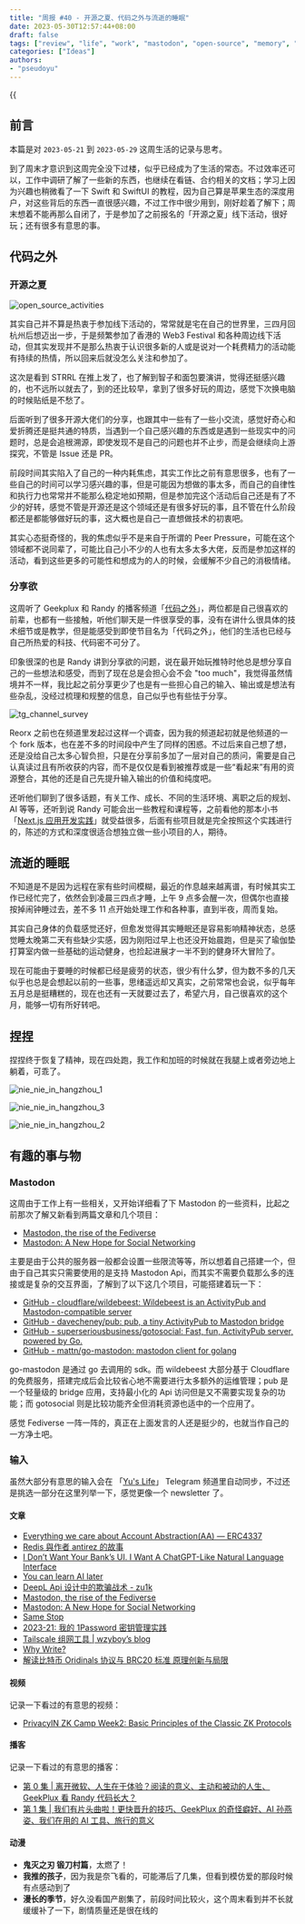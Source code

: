 ```yaml
---
title: "周报 #40 - 开源之夏、代码之外与流逝的睡眠"
date: 2023-05-30T12:57:44+08:00
draft: false
tags: ["review", "life", "work", "mastodon", "open-source", "memory", "sleep"]
categories: ["Ideas"]
authors:
- "pseudoyu"
---
```


{{<audio src="audios/here_after_us.mp3" caption="《后来的我们 - 五月天》" >}}

## 前言

本篇是对 `2023-05-21` 到 `2023-05-29` 这周生活的记录与思考。

到了周末才意识到这周完全没下过楼，似乎已经成为了生活的常态。不过效率还可以，工作中调研了解了一些新的东西，也继续在看链、合约相关的文档；学习上因为兴趣也稍微看了一下 Swift 和 SwiftUI 的教程，因为自己算是苹果生态的深度用户，对这些背后的东西一直很感兴趣，不过工作中很少用到，刚好趁着了解下；周末想着不能再那么自闭了，于是参加了之前报名的「开源之夏」线下活动，很好玩；还有很多有意思的事。

## 代码之外

### 开源之夏

![open_source_activities](https://image.pseudoyu.com/images/open_source_activities.jpg)

其实自己并不算是热衷于参加线下活动的，常常就是宅在自己的世界里，三四月回杭州后想迈出一步，于是频繁参加了香港的 Web3 Festival 和各种周边线下活动，但其实发现并不是那么热衷于认识很多新的人或是说对一个耗费精力的活动能有持续的热情，所以回来后就没怎么关注和参加了。

这次是看到 STRRL 在推上发了，也了解到智子和面包要演讲，觉得还挺感兴趣的，也不远所以就去了，到的还比较早，拿到了很多好玩的周边，感觉下次换电脑的时候贴纸是不愁了。

后面听到了很多开源大佬们的分享，也跟其中一些有了一些小交流，感觉好奇心和爱折腾还是挺共通的特质，当遇到一个自己感兴趣的东西或是遇到一些现实中的问题时，总是会追根溯源，即使发现不是自己的问题也并不止步，而是会继续向上游探究，不管是 Issue 还是 PR。

前段时间其实陷入了自己的一种内耗焦虑，其实工作比之前有意思很多，也有了一些自己的时间可以学习感兴趣的事，但是可能因为想做的事太多，而自己的自律性和执行力也常常并不能那么稳定地如预期，但是参加完这个活动后自己还是有了不少的好转，感觉不管是开源还是这个领域还是有很多好玩的事，且不管在什么阶段都还是都能够做好玩的事，这大概也是自己一直想做技术的初衷吧。

其实心态挺奇怪的，我的焦虑似乎不是来自于所谓的 Peer Pressure，可能在这个领域都不说同辈了，可能比自己小不少的人也有太多太多大佬，反而是参加这样的活动，看到这些更多的可能性和想成为的人的时候，会缓解不少自己的消极情绪。

### 分享欲

这周听了 Geekplux 和 Randy 的播客频道「[代码之外](https://bento.me/beyondcode)」，两位都是自己很喜欢的前辈，也都有一些接触，听他们聊天是一件很享受的事，没有在讲什么很具体的技术细节或是教学，但是能感受到即使节目名为「代码之外」，他们的生活也已经与自己所热爱的科技、代码密不可分了。

印象很深的也是 Randy 讲到分享欲的问题，说在最开始玩推特时他总是想分享自己的一些想法和感受，而到了现在总是会担心会不会 "too much"，我觉得虽然情境并不一样，我比起之前分享更少了也是有一些担心自己的输入、输出或是想法有些杂乱，没经过梳理和规整的信息，自己似乎也有些怯于分享。

![tg_channel_survey](https://image.pseudoyu.com/images/tg_channel_survey.png)

Reorx 之前也在频道里发起过这样一个调查，因为我的频道起初就是他频道的一个 fork 版本，也在差不多的时间段中产生了同样的困惑。不过后来自己想了想，还是没给自己太多心智负担，只是在分享前多加了一层对自己的质问，需要是自己认真读过且有所收获的内容，而不是仅仅是看到被推荐或是一些“看起来”有用的资源整合，其他的还是自己先提升输入输出的价值和纯度吧。

还听他们聊到了很多话题，有关工作、成长、不同的生活环境、离职之后的规划、AI 等等，还听到说 Randy 可能会出一些教程和课程等，之前看他的那本小书「[Next.js 应用开发实践](https://nextjs-in-action-cn.taonan.lu/)」就受益很多，后面有些项目就是完全按照这个实践进行的，陈述的方式和深度很适合想独立做一些小项目的人，期待。

## 流逝的睡眠

不知道是不是因为远程在家有些时间模糊，最近的作息越来越离谱，有时候其实工作已经忙完了，依然会到凌晨三四点才睡，上午 9 点多会醒一次，但偶尔也直接按掉闹钟睡过去，差不多 11 点开始处理工作和各种事，直到半夜，周而复始。

其实自己身体的负载感觉还好，但愈发觉得其实睡眠还是容易影响精神状态，总感觉睡太晚第二天有些缺少实感，因为刚阳过早上也还没开始晨跑，但是买了瑜伽垫打算室内做一些基础的运动健身，也捡起进展才一半不到的健身环大冒险了。

现在可能由于要睡的时候都已经是疲劳的状态，很少有什么梦，但为数不多的几天似乎也总是会想起以前的一些事，思绪遥远却又真实，之前常常也会说，似乎每年五月总是挺糟糕的，现在也还有一天就要过去了，希望六月，自己很喜欢的这个月，能够一切有所好转吧。

## 捏捏

捏捏终于恢复了精神，现在四处跑，我工作和加班的时候就在我腿上或者旁边地上躺着，可乖了。

![nie_nie_in_hangzhou_1](https://image.pseudoyu.com/images/nie_nie_in_hangzhou_1.jpg)

![nie_nie_in_hangzhou_3](https://image.pseudoyu.com/images/nie_nie_in_hangzhou_3.jpg)

![nie_nie_in_hangzhou_2](https://image.pseudoyu.com/images/nie_nie_in_hangzhou_2.jpg)

## 有趣的事与物

### Mastodon

这周由于工作上有一些相关，又开始详细看了下 Mastodon 的一些资料，比起之前那次了解又新看到两篇文章和几个项目：

- [Mastodon, the rise of the Fediverse](https://checkfirst.network/mastodon-the-rise-of-fediverse/)
- [Mastodon: A New Hope for Social Networking](https://tidbits.com/2023/01/27/mastodon-a-new-hope-for-social-networking/)

主要是由于公共的服务器一般都会设置一些限流等等，所以想着自己搭建一个，但由于自己其实只需要使用的是支持 Mastodon Api，而其实不需要负载那么多的连接或是复杂的交互界面，了解到了以下这几个项目，可能搭建着玩一下：

- [GitHub - cloudflare/wildebeest: Wildebeest is an ActivityPub and Mastodon-compatible server](https://github.com/cloudflare/wildebeest)
- [GitHub - davecheney/pub: pub, a tiny ActivityPub to Mastodon bridge](https://github.com/davecheney/pub)
- [GitHub - superseriousbusiness/gotosocial: Fast, fun, ActivityPub server, powered by Go.](https://github.com/superseriousbusiness/gotosocial)
- [GitHub - mattn/go-mastodon: mastodon client for golang](https://github.com/mattn/go-mastodon)

go-mastodon 是通过 go 去调用的 sdk。而 wildebeest 大部分基于 Cloudflare 的免费服务，搭建完成后会比较省心地不需要进行太多额外的运维管理；pub 是一个轻量级的 bridge 应用，支持最小化的 Api 访问但是又不需要实现复杂的功能；而 gotosocial 则是比较功能齐全但消耗资源也适中的一个应用了。

感觉 Fediverse 一阵一阵的，真正在上面发言的人还是挺少的，也就当作自己的一方净土吧。

### 输入

虽然大部分有意思的输入会在 「[Yu's Life](https://t.me/pseudoyulife)」 Telegram 频道里自动同步，不过还是挑选一部分在这里列举一下，感觉更像一个 newsletter 了。

#### 文章

- [Everything we care about Account Abstraction\(AA\) — ERC4337](https://medium.com/@poporuii/should-we-bullish-on-account-abstraction-aa-and-how-to-evaluate-erc4337-5f15e30507e)
- [Redis 與作者 antirez 的故事](https://blog.brachiosoft.com/redis)
- [I Don’t Want Your Bank’s UI. I Want A ChatGPT-Like Natural Language Interface](https://medium.com/@jasonlmcaffee/i-dont-want-your-bank-s-ui-i-want-chatgpt-integration-1489cc58a2e0)
- [You can learn AI later](https://world.hey.com/jason/you-can-learn-ai-later-08fce896)
- [DeepL Api 设计中的欺骗战术 - zu1k](https://zu1k.com/posts/thinking/deception-tactics-in-deepl-api-design/)
- [Mastodon, the rise of the Fediverse](https://checkfirst.network/mastodon-the-rise-of-fediverse/)
- [Mastodon: A New Hope for Social Networking](https://tidbits.com/2023/01/27/mastodon-a-new-hope-for-social-networking/)
- [Same Stop](https://www.engineersneedart.com/blog/samestop/samestop.html)
- [2023-21: 我的 1Password 密钥管理实践](https://xuanwo.io/reports/2023-21/)
- [Tailscale 组网工具 | wzyboy’s blog](https://wzyboy.im/post/1524.html)
- [Why Write?](https://fs.blog/why-write/)
- [解读比特币 Oridinals 协议与 BRC20 标准 原理创新与局限](https://mp.weixin.qq.com/s/GdOunI1SMe427FkNYZsIpA)

#### 视频

记录一下看过的有意思的视频：

- [PrivacyIN ZK Camp Week2: Basic Principles of the Classic ZK Protocols](https://www.youtube.com/watch?v=c_bBJriqGSA)

#### 播客

记录一下看过的有意思的播客：

- [第 0 集 | 离开微软、人生在于体验？阅读的意义、主动和被动的人生、GeekPlux 看 Randy 代码长大？](https://www.listennotes.com/e/ee4e1b122f424989866df0764c7f6829)
- [第 1 集 | 我们有片头曲啦！更快晋升的技巧、GeekPlux 的奇怪癖好、AI 孙燕姿、我们在用的 AI 工具、旅行的意义](https://www.listennotes.com/e/80e247a8046b4289a87b288e57f0c3e0)

#### 动漫

- **鬼灭之刃 锻刀村篇**，太燃了！
- **我推的孩子**，因为我是奈飞看的，可能滞后了几集，但看到模仿爱的那段时候有点感动到了
- **漫长的季节**，好久没看国产剧集了，前段时间比较火，这个周末看到并不长就缓缓补了一下，剧情质量还是很在线的
